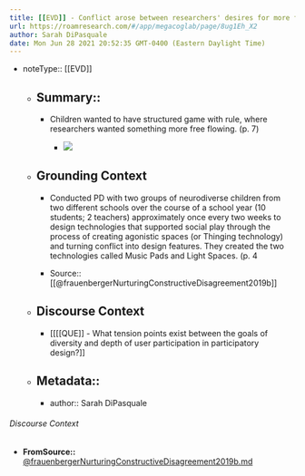 ```yaml
---
title: [[EVD]] - Conflict arose between researchers' desires for more free play and neurodiverse children's desires for more specific and clear-cut competitive games. A platform that allowed for both at the same time helped generate valuable design inputs without removing the conflict - [[@frauenbergerNurturingConstructiveDisagreement2019b]]
url: https://roamresearch.com/#/app/megacoglab/page/8ug1Eh_X2
author: Sarah DiPasquale
date: Mon Jun 28 2021 20:52:35 GMT-0400 (Eastern Daylight Time)
---
```


- noteType:: [[EVD]]

    - ## Summary::

        - Children wanted to have structured game with rule, where researchers wanted something more free flowing. (p. 7)

            - ![](https://firebasestorage.googleapis.com/v0/b/firescript-577a2.appspot.com/o/imgs%2Fapp%2Fmegacoglab%2FAEvoS6sG-5.png?alt=media&token=155ed074-1b98-49a4-b97e-c57764988e48)

    - ## **Grounding Context**

        - Conducted PD with two groups of neurodiverse children from two different schools over the course of a school year (10 students; 2 teachers) approximately once every two weeks to design technologies that supported social play through the process of creating agonistic spaces (or Thinging technology) and turning conflict into design features. They created the two technologies called Music Pads and Light Spaces. (p. 4

        - Source:: [[@frauenbergerNurturingConstructiveDisagreement2019b]]

    - ## **Discourse Context**

        - [[[[QUE]] - What tension points exist between the goals of diversity and depth of user participation in participatory design?]]

    - ## Metadata::

        - author::  Sarah DiPasquale

###### Discourse Context

- **FromSource::** [@frauenbergerNurturingConstructiveDisagreement2019b.md](@frauenbergerNurturingConstructiveDisagreement2019b.md)
